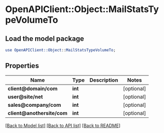 # OpenAPIClient::Object::MailStatsTypeVolumeTo

## Load the model package
```perl
use OpenAPIClient::Object::MailStatsTypeVolumeTo;
```

## Properties
Name | Type | Description | Notes
------------ | ------------- | ------------- | -------------
**client@domain/com** | **int** |  | [optional] 
**user@site/net** | **int** |  | [optional] 
**sales@company/com** | **int** |  | [optional] 
**client@anothersite/com** | **int** |  | [optional] 

[[Back to Model list]](../README.md#documentation-for-models) [[Back to API list]](../README.md#documentation-for-api-endpoints) [[Back to README]](../README.md)


